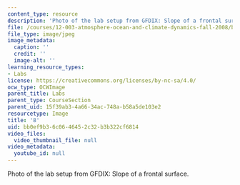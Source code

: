 ```yaml
---
content_type: resource
description: 'Photo of the lab setup from GFDIX: Slope of a frontal surface.'
file: /courses/12-003-atmosphere-ocean-and-climate-dynamics-fall-2008/bb0ef9b36c0646452c32b3b322cf6814_8.jpg
file_type: image/jpeg
image_metadata:
  caption: ''
  credit: ''
  image-alt: ''
learning_resource_types:
- Labs
license: https://creativecommons.org/licenses/by-nc-sa/4.0/
ocw_type: OCWImage
parent_title: Labs
parent_type: CourseSection
parent_uid: 15f39ab3-4a66-34ac-748a-b58a5de103e2
resourcetype: Image
title: '8'
uid: bb0ef9b3-6c06-4645-2c32-b3b322cf6814
video_files:
  video_thumbnail_file: null
video_metadata:
  youtube_id: null
---
```

Photo of the lab setup from GFDIX: Slope of a frontal surface.